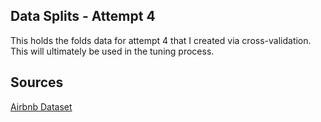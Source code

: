 ## Data Splits - Attempt 4

This holds the folds data for attempt 4 that I created via cross-validation. This will ultimately be used in the tuning process.

## Sources

[Airbnb Dataset](https://www.kaggle.com/competitions/classification-spring-2024-airbnb-super-host/data)


